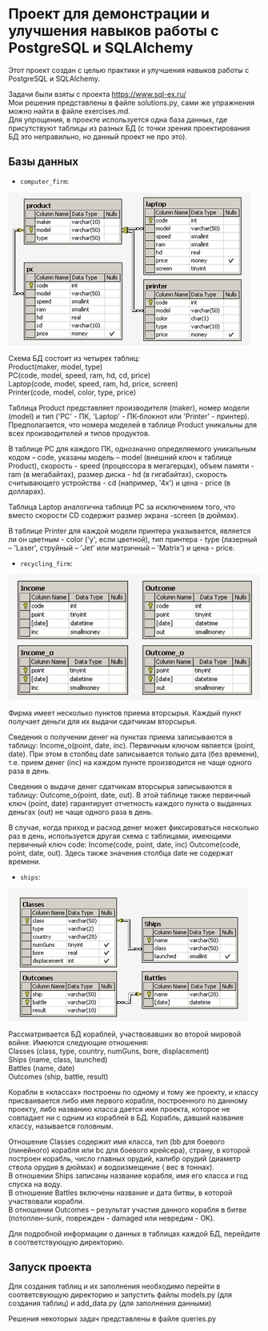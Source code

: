 # Проект для демонстрации и улучшения навыков работы с PostgreSQL и SQLAlchemy

Этот проект создан с целью практики и улучшения навыков работы с PostgreSQL и SQLAlchemy.  

Задачи были взяты с проекта https://www.sql-ex.ru/  
Мои решения представлены в файле solutions.py, сами же упражнения можно найти в файле exercises.md.   
Для упрощения, в проекте используется одна база данных, где присутствуют таблицы из разных БД (с точки зрения
проектирования БД это неправильно, но данный проект не про это).

## Базы данных

- `computer_firm`:  

![schema_comp_firm_sql_ex](db/db_1_computer_firm/comp_firm_sql_ex_schema.png)

Схема БД состоит из четырех таблиц:  
Product(maker, model, type)  
PC(code, model, speed, ram, hd, cd, price)  
Laptop(code, model, speed, ram, hd, price, screen)  
Printer(code, model, color, type, price)  

Таблица Product представляет производителя (maker), номер модели (model) и 
тип ('PC' - ПК, 'Laptop' - ПК-блокнот или 'Printer' - принтер). Предполагается, что номера моделей в таблице 
Product уникальны для всех производителей и типов продуктов.  

В таблице PC для каждого ПК, однозначно 
определяемого уникальным кодом – code, указаны модель – model (внешний ключ к таблице Product), 
скорость - speed (процессора в мегагерцах), объем памяти - ram (в мегабайтах), 
размер диска - hd (в гигабайтах), скорость считывающего устройства - cd (например, '4x') и 
цена - price (в долларах).  

Таблица Laptop аналогична таблице РС за исключением того, что вместо скорости CD содержит размер 
экрана -screen (в дюймах).  

В таблице Printer для каждой модели принтера указывается, является ли он цветным - color ('y', если цветной), 
тип принтера - type (лазерный – 'Laser', струйный – 'Jet' или матричный – 'Matrix') и цена - price.
- `recycling_firm`:  

![resycling_firm_sql_ex](db/db_2_recycling_firm/resycling_firm_sql_ex_schema.png)

Фирма имеет несколько пунктов приема вторсырья. Каждый пункт получает деньги для их выдачи сдатчикам вторсырья.

Сведения о получении денег на пунктах приема записываются в таблицу:
Income_o(point, date, inc). Первичным ключом является (point, date). При этом в столбец date записывается 
только дата (без времени), т.е. прием денег (inc) на каждом пункте производится не чаще одного раза в день. 

Сведения о выдаче денег сдатчикам вторсырья записываются в таблицу: Outcome_o(point, date, out). 
В этой таблице также первичный ключ (point, date) гарантирует отчетность каждого пункта о выданных деньгах 
(out) не чаще одного раза в день.

В случае, когда приход и расход денег может фиксироваться несколько раз в день, используется другая схема с 
таблицами, имеющими первичный ключ code:
Income(code, point, date, inc)
Outcome(code, point, date, out).
Здесь также значения столбца date не содержат времени.
- `ships`: 

![ships_sql_ex_schema](db/db_3_ships/ships_sql_ex_schema.png)

Рассматривается БД кораблей, участвовавших во второй мировой войне. Имеются следующие отношения:  
Classes (class, type, country, numGuns, bore, displacement)  
Ships (name, class, launched)  
Battles (name, date)  
Outcomes (ship, battle, result)  

Корабли в «классах» построены по одному и тому же проекту, и классу присваивается либо имя первого корабля, 
построенного по данному проекту, либо названию класса дается имя проекта, которое не совпадает ни с одним 
из кораблей в БД. Корабль, давший название классу, называется головным.

Отношение Classes содержит имя класса, тип (bb для боевого (линейного) корабля или bc для боевого крейсера), 
страну, в которой построен корабль, число главных орудий, калибр орудий (диаметр ствола орудия в дюймах) и 
водоизмещение ( вес в тоннах).  
В отношении Ships записаны название корабля, имя его класса и год спуска на воду.  
В отношение Battles включены название и дата битвы, в которой участвовали корабли.  
В отношении Outcomes – результат участия данного корабля в битве (потоплен-sunk, поврежден - damaged 
или невредим - OK).  

Для подробной информации о данных в таблицах каждой БД, перейдите в соответствующую директорию.

## Запуск проекта

Для создания таблиц и их заполнения необходимо перейти в соответсвующую директорию и запустить файлы
models.py (для создания таблиц) и add_data.py (для заполнения данными)

Решения некоторых задач представлены в файле queries.py 